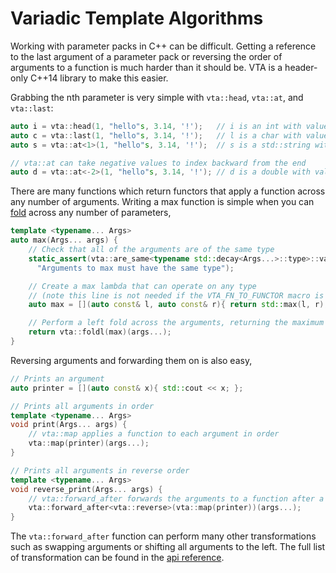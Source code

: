 Variadic Template Algorithms
============================

Working with parameter packs in C++ can be difficult. Getting a reference to the last argument of a parameter pack or reversing the order of arguments to a function is much harder than it should be. VTA is a header-only C++14 library to make this easier.

Grabbing the nth parameter is very simple with `vta::head`, `vta::at`, and `vta::last`:

```cpp
auto i = vta::head(1, "hello"s, 3.14, '!');   // i is an int with value 1
auto c = vta::last(1, "hello"s, 3.14, '!');   // l is a char with value '!'
auto s = vta::at<1>(1, "hello"s, 3.14, '!');  // s is a std::string with value "hello"

// vta::at can take negative values to index backward from the end
auto d = vta::at<-2>(1, "hello"s, 3.14, '!'); // d is a double with value 3.14
```

There are many functions which return functors that apply a function across any number of arguments. Writing a max function is simple when you can [fold](http://en.wikipedia.org/wiki/Fold_%28higher-order_function%29) across any number of parameters,

```cpp
template <typename... Args>
auto max(Args... args) {
	// Check that all of the arguments are of the same type
	static_assert(vta::are_same<typename std::decay<Args...>::type>::value,
	  "Arguments to max must have the same type");

	// Create a max lambda that can operate on any type
	// (note this line is not needed if the VTA_FN_TO_FUNCTOR macro is used)
	auto max = [](auto const& l, auto const& r){ return std::max(l, r); };

	// Perform a left fold across the arguments, returning the maximum
	return vta::foldl(max)(args...);
}
```

Reversing arguments and forwarding them on is also easy,

```cpp
// Prints an argument
auto printer = [](auto const& x){ std::cout << x; };

// Prints all arguments in order
template <typename... Args>
void print(Args... args) {
	// vta::map applies a function to each argument in order
	vta::map(printer)(args...);
}

// Prints all arguments in reverse order
template <typename... Args>
void reverse_print(Args... args) {
	// vta::forward_after forwards the arguments to a function after a transformation
	vta::forward_after<vta::reverse>(vta::map(printer))(args...);
}
```

The `vta::forward_after` function can perform many other transformations such as swapping arguments or shifting all arguments to the left. The full list of transformation can be found in the [api reference](API_REFERENCE.md#functor).
